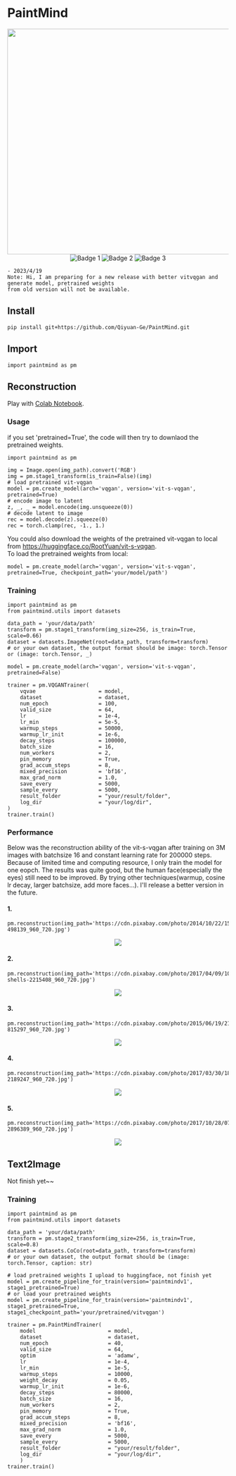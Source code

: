 # PaintMind
<div align=center>
<img src="https://github.com/Qiyuan-Ge/PaintMind/blob/main/assets/A_beautiful_girl_celebrating_her_birthday.png?raw=true" width="512">
</div>

<div align="center">
  <img src="https://img.shields.io/badge/Framework-Pytorch-green?style=flat&logo=appveyor" alt="Badge 1">
  <img src="https://img.shields.io/badge/License-Apache--2.0-green?style=flat&logo=appveyor" alt="Badge 2">
  <img src="https://img.shields.io/badge/Contact-542801615@qq.com-green?style=flat&logo=appveyor" alt="Badge 3">
</div>

````
- 2023/4/19  
Note: Hi, I am preparing for a new release with better vitvqgan and generate model, pretrained weights 
from old version will not be available.
````

## Install
````
pip install git+https://github.com/Qiyuan-Ge/PaintMind.git
````

## Import
````
import paintmind as pm
````

## Reconstruction
Play with [Colab Notebook](https://colab.research.google.com/drive/1J8M97_HDAVXWQB4qp6yIBI7nPs-ZGXQz?usp=sharing).
### Usage
if you set 'pretrained=True', the code will then try to downlaod the pretrained weights.
````
import paintmind as pm

img = Image.open(img_path).convert('RGB')
img = pm.stage1_transform(is_train=False)(img)
# load pretrained vit-vqgan
model = pm.create_model(arch='vqgan', version='vit-s-vqgan', pretrained=True)
# encode image to latent
z, _, _ = model.encode(img.unsqueeze(0))
# decode latent to image
rec = model.decode(z).squeeze(0)
rec = torch.clamp(rec, -1., 1.)
````
You could also download the weights of the pretrained vit-vqgan to local from https://huggingface.co/RootYuan/vit-s-vqgan.  
To load the pretrained weights from local:
````
model = pm.create_model(arch='vqgan', version='vit-s-vqgan', pretrained=True, checkpoint_path='your/model/path')
````
### Training
````
import paintmind as pm
from paintmind.utils import datasets

data_path = 'your/data/path'
transform = pm.stage1_transform(img_size=256, is_train=True, scale=0.66)
dataset = datasets.ImageNet(root=data_path, transform=transform)
# or your own dataset, the output format should be image: torch.Tensor or (image: torch.Tensor, _)

model = pm.create_model(arch='vqgan', version='vit-s-vqgan', pretrained=False)

trainer = pm.VQGANTrainer(
    vqvae                    = model,
    dataset                  = dataset,
    num_epoch                = 100,
    valid_size               = 64,
    lr                       = 1e-4,
    lr_min                   = 5e-5,
    warmup_steps             = 50000,
    warmup_lr_init           = 1e-6,
    decay_steps              = 100000,
    batch_size               = 16,
    num_workers              = 2,
    pin_memory               = True,
    grad_accum_steps         = 8,
    mixed_precision          = 'bf16',
    max_grad_norm            = 1.0,
    save_every               = 5000,
    sample_every             = 5000,
    result_folder            = "your/result/folder",
    log_dir                  = "your/log/dir",
)
trainer.train()
````
### Performance
Below was the reconstruction ability of the vit-s-vqgan after training on 3M images with batchsize 16 and constant learning rate for 200000 steps. Because of limited time and computing resource, I only train the model for one eopch. The results was quite good, but the human face(especially the eyes) still need to be improved. By trying other techniques(warmup, cosine lr decay, larger batchsize, add more faces...). I'll release a better version in the future.
#### 1.
````
pm.reconstruction(img_path='https://cdn.pixabay.com/photo/2014/10/22/15/47/squirrel-498139_960_720.jpg')
````
<div align=center>
<img src="https://github.com/Qiyuan-Ge/PaintMind/blob/main/assets/rec_1.png?raw=true">
</div>

#### 2.
````
pm.reconstruction(img_path='https://cdn.pixabay.com/photo/2017/04/09/10/44/sea-shells-2215408_960_720.jpg')
````
<div align=center>
<img src="https://github.com/Qiyuan-Ge/PaintMind/blob/main/assets/rec_2.png?raw=true">
</div>

#### 3.
````
pm.reconstruction(img_path='https://cdn.pixabay.com/photo/2015/06/19/21/24/avenue-815297_960_720.jpg')
````
<div align=center>
<img src="https://github.com/Qiyuan-Ge/PaintMind/blob/main/assets/rec_3.png?raw=true">
</div>

#### 4.
````
pm.reconstruction(img_path='https://cdn.pixabay.com/photo/2017/03/30/18/17/girl-2189247_960_720.jpg')
````
<div align=center>
<img src="https://github.com/Qiyuan-Ge/PaintMind/blob/main/assets/rec_4.png?raw=true">
</div>

#### 5.
````
pm.reconstruction(img_path='https://cdn.pixabay.com/photo/2017/10/28/07/47/woman-2896389_960_720.jpg')
````
<div align=center>
<img src="https://github.com/Qiyuan-Ge/PaintMind/blob/main/assets/rec_5.png?raw=true">
</div>

## Text2Image
Not finish yet~~
### Training
````
import paintmind as pm
from paintmind.utils import datasets

data_path = 'your/data/path'
transform = pm.stage2_transform(img_size=256, is_train=True, scale=0.8)
dataset = datasets.CoCo(root=data_path, transform=transform) 
# or your own dataset, the output format should be (image: torch.Tensor, caption: str)

# load pretrained weights I upload to huggingface, not finish yet
model = pm.create_pipeline_for_train(version='paintmindv1', stage1_pretrained=True)
# or load your pretrained weights
model = pm.create_pipeline_for_train(version='paintmindv1', stage1_pretrained=True, stage1_checkpoint_path='your/pretrained/vitvqgan')

trainer = pm.PaintMindTrainer(
    model                       = model,
    dataset                     = dataset,
    num_epoch                   = 40,
    valid_size                  = 64,
    optim                       = 'adamw',
    lr                          = 1e-4,
    lr_min                      = 1e-5,
    warmup_steps                = 10000,
    weight_decay                = 0.05,
    warmup_lr_init              = 1e-6,
    decay_steps                 = 80000,
    batch_size                  = 16,
    num_workers                 = 2,
    pin_memory                  = True,
    grad_accum_steps            = 8,
    mixed_precision             = 'bf16',
    max_grad_norm               = 1.0,
    save_every                  = 5000,
    sample_every                = 5000,
    result_folder               = "your/result/folder",
    log_dir                     = "your/log/dir",
    )
trainer.train()
````
